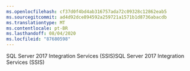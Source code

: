 ```yaml
---
ms.openlocfilehash: cf37d0f4bd4ab316757ada72c09328c12862eab5
ms.sourcegitcommit: ad4d92dce894592a259721a1571b1d8736abacdb
ms.translationtype: MT
ms.contentlocale: pt-BR
ms.lasthandoff: 08/04/2020
ms.locfileid: "87680598"
---
```

 <span data-ttu-id="314b9-101">SQL Server 2017 Integration Services (SSIS)</span><span class="sxs-lookup"><span data-stu-id="314b9-101">SQL Server 2017 Integration Services (SSIS)</span></span> 